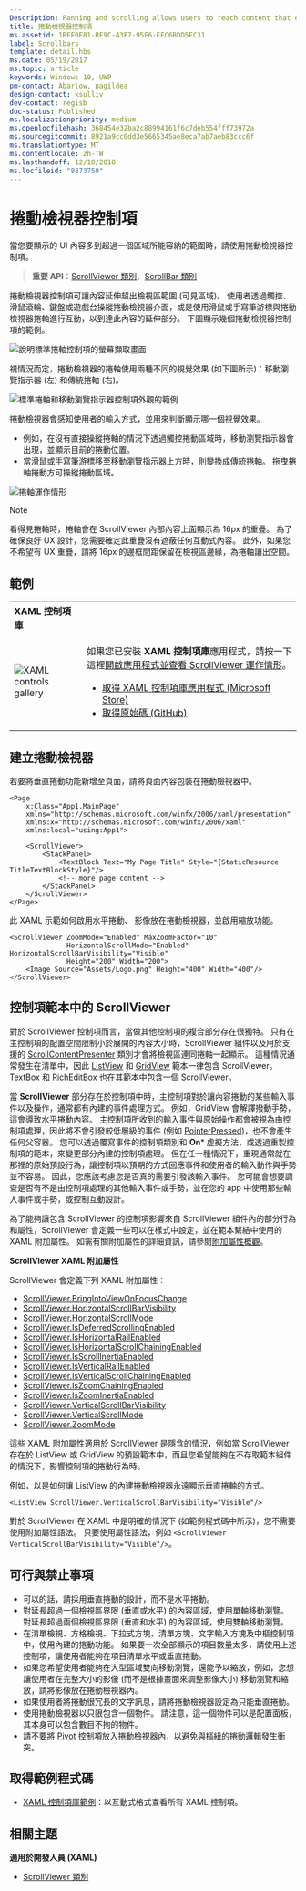 ```yaml
---
Description: Panning and scrolling allows users to reach content that extends beyond the bounds of the screen.
title: 捲動檢視器控制項
ms.assetid: 1BFF0E81-BF9C-43F7-95F6-EFC6BDD5EC31
label: Scrollbars
template: detail.hbs
ms.date: 05/19/2017
ms.topic: article
keywords: Windows 10, UWP
pm-contact: Abarlow, pagildea
design-contact: ksulliv
dev-contact: regisb
doc-status: Published
ms.localizationpriority: medium
ms.openlocfilehash: 368454e32ba2c88994161f6c7deb554fff73972a
ms.sourcegitcommit: 8921a9cc0dd3e5665345ae8eca7ab7aeb83ccc6f
ms.translationtype: MT
ms.contentlocale: zh-TW
ms.lasthandoff: 12/10/2018
ms.locfileid: "8873759"
---
```

# <a name="scroll-viewer-controls"></a>捲動檢視器控制項



當您要顯示的 UI 內容多到超過一個區域所能容納的範圍時，請使用捲動檢視器控制項。

> **重要 API**：[ScrollViewer 類別](https://msdn.microsoft.com/library/windows/apps/br209527)、[ScrollBar 類別](https://msdn.microsoft.com/library/windows/apps/windows.ui.xaml.controls.primitives.scrollbar.aspx)

捲動檢視器控制項可讓內容延伸超出檢視區範圍 (可見區域)。 使用者透過觸控、滑鼠滾輪、鍵盤或遊戲台操縱捲動檢視器介面，或是使用滑鼠或手寫筆游標與捲動檢視器捲軸進行互動，以到達此內容的延伸部分。 下圖顯示幾個捲動檢視器控制項的範例。

![說明標準捲軸控制項的螢幕擷取畫面](images/ScrollBar_Standard.jpg)

視情況而定，捲動檢視器的捲軸使用兩種不同的視覺效果 (如下圖所示)：移動瀏覽指示器 (左) 和傳統捲軸 (右)。

![標準捲軸和移動瀏覽指示器控制項外觀的範例](images/SCROLLBAR.png)

捲動檢視器會感知使用者的輸入方式，並用來判斷顯示哪一個視覺效果。

* 例如，在沒有直接操縱捲軸的情況下透過觸控捲動區域時，移動瀏覽指示器會出現，並顯示目前的捲動位置。
* 當滑鼠或手寫筆游標移至移動瀏覽指示器上方時，則變換成傳統捲軸。  拖曳捲軸捲動方可操縱捲動區域。

<!--
<div class="microsoft-internal-note">
See complete redlines in [UNI]http://uni/DesignDepot.FrontEnd/#/ProductNav/3378/0/dv/?t=Windows|Controls|ScrollControls&f=RS2
</div>
-->

![捲軸運作情形](images/conscious-scroll.gif)

> [!NOTE]
> 看得見捲軸時，捲軸會在 ScrollViewer 內部內容上面顯示為 16px 的重疊。 為了確保良好 UX 設計，您需要確定此重疊沒有遮蔽任何互動式內容。 此外，如果您不希望有 UX 重疊，請將 16px 的邊框間距保留在檢視區邊緣，為捲軸讓出空間。

## <a name="examples"></a>範例

<table>
<th align="left">XAML 控制項庫<th>
<tr>
<td><img src="images/xaml-controls-gallery-sm.png" alt="XAML controls gallery"></img></td>
<td>
    <p>如果您已安裝 <strong style="font-weight: semi-bold">XAML 控制項庫</strong>應用程式，請按一下這裡<a href="xamlcontrolsgallery:/item/ScrollViewer">開啟應用程式並查看 ScrollViewer 運作情形</a>。</p>
    <ul>
    <li><a href="https://www.microsoft.com/store/productId/9MSVH128X2ZT">取得 XAML 控制項庫應用程式 (Microsoft Store)</a></li>
    <li><a href="https://github.com/Microsoft/Windows-universal-samples/tree/master/Samples/XamlUIBasics">取得原始碼 (GitHub)</a></li>
    </ul>
</td>
</tr>
</table>

## <a name="create-a-scroll-viewer"></a>建立捲動檢視器

若要將垂直捲動功能新增至頁面，請將頁面內容包裝在捲動檢視器中。

```xaml
<Page
    x:Class="App1.MainPage"
    xmlns="http://schemas.microsoft.com/winfx/2006/xaml/presentation"
    xmlns:x="http://schemas.microsoft.com/winfx/2006/xaml"
    xmlns:local="using:App1">

    <ScrollViewer>
        <StackPanel>
            <TextBlock Text="My Page Title" Style="{StaticResource TitleTextBlockStyle}"/>
            <!-- more page content -->
        </StackPanel>
    </ScrollViewer>
</Page>
```

此 XAML 示範如何啟用水平捲動、 影像放在捲動檢視器，並啟用縮放功能。

```xaml
<ScrollViewer ZoomMode="Enabled" MaxZoomFactor="10"
              HorizontalScrollMode="Enabled" HorizontalScrollBarVisibility="Visible"
              Height="200" Width="200">
    <Image Source="Assets/Logo.png" Height="400" Width="400"/>
</ScrollViewer>
```

## <a name="scrollviewer-in-a-control-template"></a>控制項範本中的 ScrollViewer

對於 ScrollViewer 控制項而言，當做其他控制項的複合部分存在很獨特。 只有在主控制項的配置空間限制小於展開的內容大小時，ScrollViewer 組件以及用於支援的 [ScrollContentPresenter](https://msdn.microsoft.com/library/windows/apps/xaml/windows.ui.xaml.controls.scrollcontentpresenter.aspx) 類別才會將檢視區連同捲軸一起顯示。 這種情況通常發生在清單中，因此 [ListView](https://msdn.microsoft.com/library/windows/apps/xaml/windows.ui.xaml.controls.listview.aspx) 和 [GridView](https://msdn.microsoft.com/library/windows/apps/xaml/windows.ui.xaml.controls.gridview.aspx) 範本一律包含 ScrollViewer。 [TextBox](https://msdn.microsoft.com/library/windows/apps/xaml/windows.ui.xaml.controls.textbox.aspx) 和 [RichEditBox](https://msdn.microsoft.com/library/windows/apps/xaml/windows.ui.xaml.controls.richeditbox.aspx) 也在其範本中包含一個 ScrollViewer。

當 **ScrollViewer** 部分存在於控制項中時，主控制項對於讓內容捲動的某些輸入事件以及操作，通常都有內建的事件處理方式。 例如，GridView 會解譯撥動手勢，這會導致水平捲動內容。 主控制項所收到的輸入事件與原始操作都會被視為由控制項處理，因此將不會引發較低層級的事件 (例如 [PointerPressed](https://msdn.microsoft.com/library/windows/apps/xaml/windows.ui.xaml.uielement.pointerpressed.aspx))，也不會產生任何父容器。 您可以透過覆寫事件的控制項類別和 **On*** 虛擬方法，或透過重製控制項的範本，來變更部分內建的控制項處理。 但在任一種情況下，重現通常就在那裡的原始預設行為，讓控制項以預期的方式回應事件和使用者的輸入動作與手勢並不容易。 因此，您應該考慮您是否真的需要引發該輸入事件。 您可能會想要調查是否有不是由控制項處理的其他輸入事件或手勢，並在您的 app 中使用那些輸入事件或手勢，或控制互動設計。

為了能夠讓包含 ScrollViewer 的控制項影響來自 ScrollViewer 組件內的部分行為和屬性，ScrollViewer 會定義一些可以在樣式中設定，並在範本繫結中使用的 XAML 附加屬性。 如需有關附加屬性的詳細資訊，請參閱[附加屬性概觀](../../xaml-platform/attached-properties-overview.md)。

**ScrollViewer XAML 附加屬性**

ScrollViewer 會定義下列 XAML 附加屬性︰

- [ScrollViewer.BringIntoViewOnFocusChange](https://msdn.microsoft.com/library/windows/apps/xaml/windows.ui.xaml.controls.scrollviewer.bringintoviewonfocuschange.aspx)
- [ScrollViewer.HorizontalScrollBarVisibility](https://msdn.microsoft.com/library/windows/apps/xaml/windows.ui.xaml.controls.scrollviewer.horizontalscrollbarvisibility.aspx)
- [ScrollViewer.HorizontalScrollMode](https://msdn.microsoft.com/library/windows/apps/xaml/windows.ui.xaml.controls.scrollviewer.horizontalscrollmode.aspx)
- [ScrollViewer.IsDeferredScrollingEnabled](https://msdn.microsoft.com/library/windows/apps/xaml/windows.ui.xaml.controls.scrollviewer.isdeferredscrollingenabled.aspx)
- [ScrollViewer.IsHorizontalRailEnabled](https://msdn.microsoft.com/library/windows/apps/xaml/windows.ui.xaml.controls.scrollviewer.ishorizontalrailenabled.aspx)
- [ScrollViewer.IsHorizontalScrollChainingEnabled](https://msdn.microsoft.com/library/windows/apps/xaml/windows.ui.xaml.controls.scrollviewer.ishorizontalscrollchainingenabled.aspx)
- [ScrollViewer.IsScrollInertiaEnabled](https://msdn.microsoft.com/library/windows/apps/xaml/windows.ui.xaml.controls.scrollviewer.isscrollinertiaenabled.aspx)
- [ScrollViewer.IsVerticalRailEnabled](https://msdn.microsoft.com/library/windows/apps/xaml/windows.ui.xaml.controls.scrollviewer.isverticalrailenabled.aspx)
- [ScrollViewer.IsVerticalScrollChainingEnabled](https://msdn.microsoft.com/library/windows/apps/xaml/windows.ui.xaml.controls.scrollviewer.isverticalscrollchainingenabled.aspx)
- [ScrollViewer.IsZoomChainingEnabled](https://msdn.microsoft.com/library/windows/apps/xaml/windows.ui.xaml.controls.scrollviewer.iszoominertiaenabled.aspx)
- [ScrollViewer.IsZoomInertiaEnabled](https://msdn.microsoft.com/library/windows/apps/xaml/windows.ui.xaml.controls.scrollviewer.iszoominertiaenabled.aspx)
- [ScrollViewer.VerticalScrollBarVisibility](https://msdn.microsoft.com/library/windows/apps/xaml/windows.ui.xaml.controls.scrollviewer.verticalscrollbarvisibilityproperty.aspx)
- [ScrollViewer.VerticalScrollMode](https://msdn.microsoft.com/library/windows/apps/xaml/windows.ui.xaml.controls.scrollviewer.verticalscrollmode.aspx)
- [ScrollViewer.ZoomMode](https://msdn.microsoft.com/library/windows/apps/xaml/windows.ui.xaml.controls.scrollviewer.zoommode.aspx)

這些 XAML 附加屬性適用於 ScrollViewer 是隱含的情況，例如當 ScrollViewer 存在於 ListView 或 GridView 的預設範本中，而且您希望能夠在不存取範本組件的情況下，影響控制項的捲動行為時。

例如，以是如何讓 ListView 的內建捲動檢視器永遠顯示垂直捲軸的方式。

```xaml
<ListView ScrollViewer.VerticalScrollBarVisibility="Visible"/>
```

對於 ScrollViewer 在 XAML 中是明確的情況下 (如範例程式碼中所示)，您不需要使用附加屬性語法。 只要使用屬性語法，例如 `<ScrollViewer VerticalScrollBarVisibility="Visible"/>`。


## <a name="dos-and-donts"></a>可行與禁止事項

- 可以的話，請採用垂直捲動的設計，而不是水平捲動。
- 對延長超過一個檢視區界限 (垂直或水平) 的內容區域，使用單軸移動瀏覽。 對延長超過兩個檢視區界限 (垂直和水平) 的內容區域，使用雙軸移動瀏覽。
- 在清單檢視、方格檢視、下拉式方塊、清單方塊、文字輸入方塊及中樞控制項中，使用內建的捲動功能。 如果要一次全部顯示的項目數量太多，請使用上述控制項，讓使用者能夠在項目清單水平或垂直捲動。
- 如果您希望使用者能夠在大型區域雙向移動瀏覽，還能予以縮放，例如，您想讓使用者在完整大小的影像 (而不是根據畫面來調整影像大小) 移動瀏覽和縮放，請將影像放在捲動檢視器內。
- 如果使用者將捲動很冗長的文字訊息，請將捲動檢視器設定為只能垂直捲動。
- 使用捲動檢視器以只限包含一個物件。 請注意，這一個物件可以是配置面板，其本身可以包含數目不拘的物件。
- 請不要將 [Pivot](tabs-pivot.md) 控制項放入捲動檢視器內，以避免與樞紐的捲動邏輯發生衝突。

## <a name="get-the-sample-code"></a>取得範例程式碼

- [XAML 控制項庫範例](https://github.com/Microsoft/Windows-universal-samples/tree/master/Samples/XamlUIBasics)：以互動式格式查看所有 XAML 控制項。

## <a name="related-topics"></a>相關主題

**適用於開發人員 (XAML)**

* [ScrollViewer 類別](https://msdn.microsoft.com/library/windows/apps/br209527)
